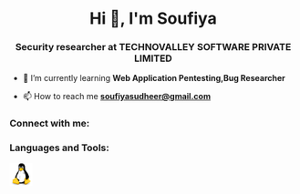 <h1 align="center">Hi 👋, I'm Soufiya</h1>
<h3 align="center">Security researcher at TECHNOVALLEY SOFTWARE PRIVATE LIMITED </h3>

- 🌱 I’m currently learning **Web Application Pentesting,Bug Researcher**

- 📫 How to reach me **soufiyasudheer@gmail.com**

<h3 align="left">Connect with me:</h3>
<p align="left">
</p>

<h3 align="left">Languages and Tools:</h3>
<p align="left"> <a href="https://www.linux.org/" target="_blank" rel="noreferrer"> <img src="https://raw.githubusercontent.com/devicons/devicon/master/icons/linux/linux-original.svg" alt="linux" width="40" height="40"/> </a> </p>

